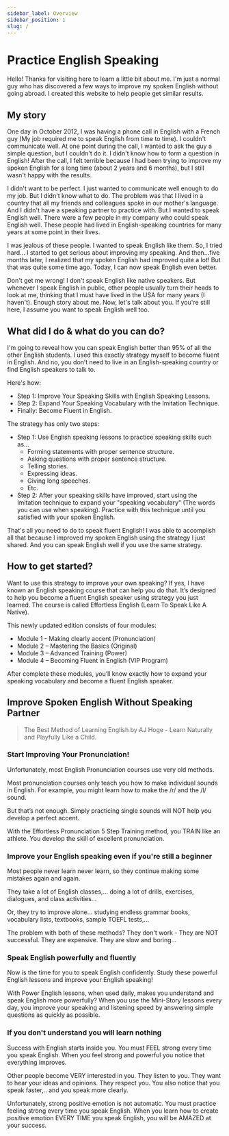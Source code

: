 ```yaml
---
sidebar_label: Overview
sidebar_position: 1
slug: /
---
```


# Practice English Speaking

Hello! Thanks for visiting here to learn a little bit about me. I'm just a normal guy who has discovered a few ways to improve my spoken English without going abroad. I created this website to help people get similar results.

## My story

One day in October 2012, I was having a phone call in English with a French guy (My job required me to speak English from time to time). I couldn't communicate well. At one point during the call, I wanted to ask the guy a simple question, but I couldn't do it. I didn't know how to form a question in English! After the call, I felt terrible because I had been trying to improve my spoken English for a long time (about 2 years and 6 months), but I still wasn't happy with the results.

I didn't want to be perfect. I just wanted to communicate well enough to do my job. But I didn't know what to do. The problem was that I lived in a country that all my friends and colleagues spoke in our mother's language. And I didn't have a speaking partner to practice with. But I wanted to speak English well. There were a few people in my company who could speak English well. These people had lived in English-speaking countries for many years at some point in their lives.

I was jealous of these people. I wanted to speak English like them. So, I tried hard... I started to get serious about improving my speaking. And then…five months later, I realized that my spoken English had improved quite a lot! But that was quite some time ago. Today, I can now speak English even better.

Don't get me wrong! I don't speak English like native speakers. But whenever I speak English in public, other people usually turn their heads to look at me, thinking that I must have lived in the USA for many years (I haven't). Enough story about me. Now, let's talk about you. If you're still here, I assume you want to speak English well too.

## What did I do & what do you can do?

I'm going to reveal how you can speak English better than 95% of all the other English students. I used this exactly strategy myself to become fluent in English. And no, you don’t need to live in an English-speaking country or find English speakers to talk to.

Here's how:
- Step 1: Improve Your Speaking Skills with English Speaking Lessons.
- Step 2: Expand Your Speaking Vocabulary with the Imitation Technique.
- Finally: Become Fluent in English.

The strategy has only two steps:
- Step 1: Use English speaking lessons to practice speaking skills such as…
  + Forming statements with proper sentence structure.
  + Asking questions with proper sentence structure.
  + Telling stories.
  + Expressing ideas.
  + Giving long speeches.
  + Etc.
- Step 2: After your speaking skills have improved, start using the Imitation technique to expand your "speaking vocabulary" (The words you can use when speaking). Practice with this technique until you satisfied with your spoken English.

That's all you need to do to speak fluent English! I was able to accomplish all that because I improved my spoken English using the strategy I just shared. And you can speak English well if you use the same strategy.

## How to get started?

Want to use this strategy to improve your own speaking? If yes, I have known an English speaking course that can help you do that. It’s designed to help you become a fluent English speaker using strategy you just learned. The course is called Effortless English (Learn To Speak Like A Native).

This newly updated edition consists of four modules:
- Module 1 - Making clearly accent (Pronunciation)
- Module 2 – Mastering the Basics (Original)
- Module 3 – Advanced Training (Power)
- Module 4 – Becoming Fluent in English (VIP Program)

After complete these modules, you’ll know exactly how to expand your speaking vocabulary and become a fluent English speaker.

## Improve Spoken English Without Speaking Partner

> The Best Method of Learning English by AJ Hoge - Learn Naturally and Playfully Like a Child.

### Start Improving Your Pronunciation!

Unfortunately, most English Pronunciation courses use very old methods.

Most pronunciation courses only teach you how to make individual sounds in English. For example, you might learn how to make the /r/ and the /l/ sound.

But that’s not enough. Simply practicing single sounds will NOT help you develop a perfect accent.

With the Effortless Pronunciation 5 Step Training method, you TRAIN like an athlete. You develop the skill of excellent pronunciation.

### Improve your English speaking even if you're still a beginner

Most people never learn never learn, so they continue making some mistakes again and again.

They take a lot of English classes,... doing a lot of drills, exercises, dialogues, and class activities...

Or, they try to improve alone... studying endless grammar books, vocabulary lists, textbooks, sample TOEFL tests,...

The problem with both of these methods? They don't work - They are NOT successful. They are expensive. They are slow and boring...

### Speak English powerfully and fluently

Now is the time for you to speak English confidently. Study these powerful English lessons and improve your English speaking!

With Power English lessons, when used daily, makes you understand and speak English more powerfully? When you use the Mini-Story lessons every day, you improve your speaking and listening speed by answering simple questions as quickly as possible.

### If you don't understand you will learn nothing

Success with English starts inside you. You must FEEL strong every time you speak English. When you feel strong and powerful you notice that everything improves.

Other people become VERY interested in you. They listen to you. They want to hear your ideas and opinions. They respect you. You also notice that you speak faster,.. and you speak more clearly.

Unfortunately, strong positive emotion is not automatic. You must practice feeling strong every time you speak English. When you learn how to create positive emotion EVERY TIME you speak English, you will be AMAZED at your success.
